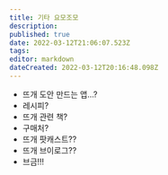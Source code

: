 ```yaml
---
title: 기타 요모조모
description: 
published: true
date: 2022-03-12T21:06:07.523Z
tags: 
editor: markdown
dateCreated: 2022-03-12T20:16:48.098Z
---
```


- 뜨개 도안 만드는 앱...?
- 레시피?
- 뜨개 관련 책?
- 구매처?
- 뜨개 팟캐스트??
- 뜨개 브이로그??
- 브금!!!